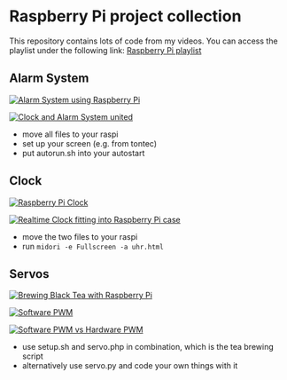 # Raspberry Pi project collection

This repository contains lots of code from my videos. You can access the playlist under the following link: [Raspberry Pi playlist](https://www.youtube.com/watch?v=sDVzVqJBHpM&list=PL_xvdlYsZ_-3wj9-DrqjfittBO06-dQxt)

## Alarm System

[![Alarm System using Raspberry Pi](http://img.youtube.com/vi/rL1FPOV2llE/0.jpg)](https://www.youtube.com/watch?v=rL1FPOV2llE)

[![Clock and Alarm System united](http://img.youtube.com/vi/hfiILIAvZ1g/0.jpg)](http://www.youtube.com/watch?v=hfiILIAvZ1g)

- move all files to your raspi
- set up your screen (e.g. from tontec)
- put autorun.sh into your autostart

## Clock

[![Raspberry Pi Clock](http://img.youtube.com/vi/sDVzVqJBHpM/0.jpg)](https://www.youtube.com/watch?v=sDVzVqJBHpM)

[![Realtime Clock fitting into Raspberry Pi case](http://img.youtube.com/vi/edUJFt0V83k/0.jpg)](https://www.youtube.com/watch?v=edUJFt0V83k)

- move the two files to your raspi
- run `midori -e Fullscreen -a uhr.html`

## Servos

[![Brewing Black Tea with Raspberry Pi](http://img.youtube.com/vi/Vxo-kRo2WHA/0.jpg)](https://www.youtube.com/watch?v=Vxo-kRo2WHA)

[![Software PWM](http://img.youtube.com/vi/9YMm89LTGrs/0.jpg)](https://www.youtube.com/watch?v=9YMm89LTGrs)

[![Software PWM vs Hardware PWM](http://img.youtube.com/vi/MIwiyn24cko/0.jpg)](https://www.youtube.com/watch?v=MIwiyn24cko)

- use setup.sh and servo.php in combination, which is the tea brewing script
- alternatively use servo.py and code your own things with it
